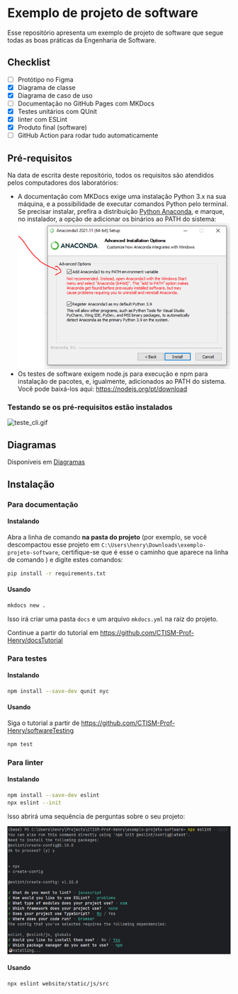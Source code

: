 # Exemplo de projeto de software

Esse repositório apresenta um exemplo de projeto de software que segue todas as boas práticas da Engenharia de Software.

## Checklist

- [ ] Protótipo no Figma
- [x] Diagrama de classe
- [x] Diagrama de caso de uso
- [ ] Documentação no GitHub Pages com MKDocs
- [x] Testes unitários com QUnit
- [x] linter com ESLint 
- [x] Produto final (software)
- [ ] GitHub Action para rodar tudo automaticamente

## Pré-requisitos

Na data de escrita deste repositório, todos os requisitos são atendidos pelos computadores dos laboratórios:

* A documentação com MKDocs exige uma instalação Python 3.x na sua máquina, e a possibilidade de executar comandos 
  Python pelo terminal. Se precisar instalar, prefira a distribuição 
  [Python Anaconda](https://www.anaconda.com/download/success), e marque, no instalador, a opção de adicionar os 
  binários ao PATH do sistema:
  ![path_anaconda.png](images/path_anaconda.png)
* Os testes de software exigem node.js para execução e npm para instalação de pacotes, e, igualmente, adicionados ao
  PATH do sistema. Você pode baixá-los aqui: https://nodejs.org/pt/download

### Testando se os pré-requisitos estão instalados

![teste_cli.gif](images/teste_cli.gif)

## Diagramas

Disponíveis em [Diagramas](DIAGRAMAS.md)

## Instalação

### Para documentação

#### Instalando

Abra a linha de comando **na pasta do projeto** (por exemplo, se você descompactou esse projeto em 
`C:\Users\henry\Downloads\exemplo-projeto-software`, certifique-se que é esse o caminho que aparece na linha de comando
) e digite estes comandos:

```bash
pip install -r requirements.txt 
```

#### Usando

```bash
mkdocs new .
```

Isso irá criar uma pasta `docs` e um arquivo `mkdocs.yml` na raiz do projeto.

Continue a partir do tutorial em https://github.com/CTISM-Prof-Henry/docsTutorial

### Para testes 

#### Instalando

```bash
npm install --save-dev qunit nyc
```

#### Usando

Siga o tutorial a partir de https://github.com/CTISM-Prof-Henry/softwareTesting

```bash
npm test
```

### Para linter

#### Instalando

```bash
npm install --save-dev eslint
npx eslint --init
```

Isso abrirá uma sequência de perguntas sobre o seu projeto:

![eslint_instalacao.png](images/eslint_instalacao.png)

#### Usando

```bash
npx eslint website/static/js/src
```